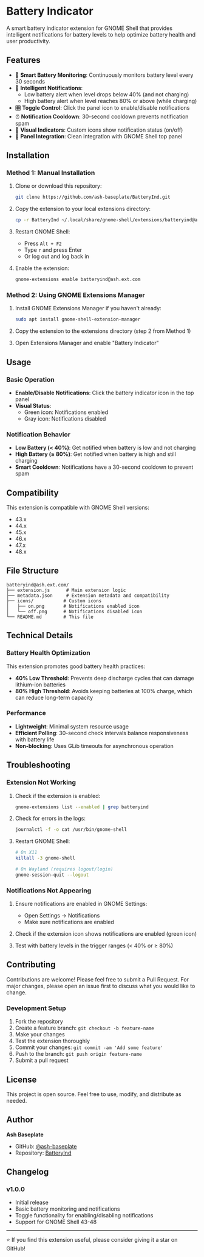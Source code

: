 # Battery Indicator

A smart battery indicator extension for GNOME Shell that provides intelligent notifications for battery levels to help optimize battery health and user productivity.

## Features

- 🔋 **Smart Battery Monitoring**: Continuously monitors battery level every 30 seconds
- 🔔 **Intelligent Notifications**: 
  - Low battery alert when level drops below 40% (and not charging)
  - High battery alert when level reaches 80% or above (while charging)
- 🎛️ **Toggle Control**: Click the panel icon to enable/disable notifications
- ⏰ **Notification Cooldown**: 30-second cooldown prevents notification spam
- 🎨 **Visual Indicators**: Custom icons show notification status (on/off)
- 📍 **Panel Integration**: Clean integration with GNOME Shell top panel

## Installation

### Method 1: Manual Installation

1. Clone or download this repository:
   ```bash
   git clone https://github.com/ash-baseplate/BatteryInd.git
   ```

2. Copy the extension to your local extensions directory:
   ```bash
   cp -r BatteryInd ~/.local/share/gnome-shell/extensions/batteryind@ash.ext.com/
   ```

3. Restart GNOME Shell:
   - Press `Alt + F2`
   - Type `r` and press Enter
   - Or log out and log back in

4. Enable the extension:
   ```bash
   gnome-extensions enable batteryind@ash.ext.com
   ```

### Method 2: Using GNOME Extensions Manager

1. Install GNOME Extensions Manager if you haven't already:
   ```bash
   sudo apt install gnome-shell-extension-manager
   ```

2. Copy the extension to the extensions directory (step 2 from Method 1)
3. Open Extensions Manager and enable "Battery Indicator"

## Usage

### Basic Operation

- **Enable/Disable Notifications**: Click the battery indicator icon in the top panel
- **Visual Status**: 
  - Green icon: Notifications enabled
  - Gray icon: Notifications disabled

### Notification Behavior

- **Low Battery (< 40%)**: Get notified when battery is low and not charging
- **High Battery (≥ 80%)**: Get notified when battery is high and still charging
- **Smart Cooldown**: Notifications have a 30-second cooldown to prevent spam

## Compatibility

This extension is compatible with GNOME Shell versions:
- 43.x
- 44.x  
- 45.x
- 46.x
- 47.x
- 48.x

## File Structure

```
batteryind@ash.ext.com/
├── extension.js      # Main extension logic
├── metadata.json     # Extension metadata and compatibility
├── icons/           # Custom icons
│   ├── on.png       # Notifications enabled icon
│   └── off.png      # Notifications disabled icon
└── README.md        # This file
```

## Technical Details

### Battery Health Optimization

This extension promotes good battery health practices:
- **40% Low Threshold**: Prevents deep discharge cycles that can damage lithium-ion batteries
- **80% High Threshold**: Avoids keeping batteries at 100% charge, which can reduce long-term capacity

### Performance

- **Lightweight**: Minimal system resource usage
- **Efficient Polling**: 30-second check intervals balance responsiveness with battery life
- **Non-blocking**: Uses GLib timeouts for asynchronous operation

## Troubleshooting

### Extension Not Working

1. Check if the extension is enabled:
   ```bash
   gnome-extensions list --enabled | grep batteryind
   ```

2. Check for errors in the logs:
   ```bash
   journalctl -f -o cat /usr/bin/gnome-shell
   ```

3. Restart GNOME Shell:
   ```bash
   # On X11
   killall -3 gnome-shell
   
   # On Wayland (requires logout/login)
   gnome-session-quit --logout
   ```

### Notifications Not Appearing

1. Ensure notifications are enabled in GNOME Settings:
   - Open Settings → Notifications
   - Make sure notifications are enabled

2. Check if the extension icon shows notifications are enabled (green icon)

3. Test with battery levels in the trigger ranges (< 40% or ≥ 80%)

## Contributing

Contributions are welcome! Please feel free to submit a Pull Request. For major changes, please open an issue first to discuss what you would like to change.

### Development Setup

1. Fork the repository
2. Create a feature branch: `git checkout -b feature-name`
3. Make your changes
4. Test the extension thoroughly
5. Commit your changes: `git commit -am 'Add some feature'`
6. Push to the branch: `git push origin feature-name`
7. Submit a pull request

## License

This project is open source. Feel free to use, modify, and distribute as needed.

## Author

**Ash Baseplate**
- GitHub: [@ash-baseplate](https://github.com/ash-baseplate)
- Repository: [BatteryInd](https://github.com/ash-baseplate/BatteryInd)

## Changelog

### v1.0.0
- Initial release
- Basic battery monitoring and notifications
- Toggle functionality for enabling/disabling notifications
- Support for GNOME Shell 43-48

---

⭐ If you find this extension useful, please consider giving it a star on GitHub!